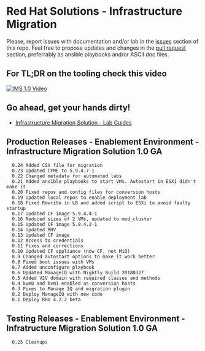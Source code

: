 # Red Hat Solutions - Infrastructure Migration

Please, report issues with documentation and/or lab in the [issues](issues) section of this repo. Feel free to propose updates and changes in the [pull request](pulls) section, preferrably as ansible playbooks and/or ASCII doc files.

## For TL;DR on the tooling check this video
[![IMS 1.0 Video](https://img.youtube.com/vi/SbAX-GsgHEM/0.jpg)](https://www.youtube.com/watch?v=SbAX-GsgHEM)

## Go ahead, get your hands dirty!

* [Infrastructure Migration Solution - Lab Guides](doc)

## Production Releases - Enablement Environment - Infrastructure Migration Solution 1.0 GA
```
  0.24 Added CSV file for migration
  0.23 Updated CFME to 5.9.4.7-1
  0.22 Changed metadata for automated labs
  0.21 Added ansible playbooks to start VMs. Autostart in ESXi didn't make it
  0.20 Fixed repos and config files for conversion hosts
  0.19 Updated local repos to enable deployment lab
  0.18 Fixed Rewrite in LB and added script to ESXi to avoid faulty startup
  0.17 Updated CF image 5.9.4.4-1
  0.16 Reduced sizes of 2 VMs, updated to mod_cluster
  0.15 Updated CF image 5.9.4.2-1
  0.14 Updated RHV
  0.13 Updated CF image
  0.12 Access to credentials
  0.11 Fixes and corrections
  0.10 Updated CF appliance (now CF, not MiQ)
  0.9 Changed autostart options to make it work better
  0.8 Fixed boot issues with VMs
  0.7 Added unconfigure playbook
  0.6 Updated ManageIQ with Nightly Build 20180327
  0.5 Added V2V domain with required classes and methods
  0.4 kvm0 and kvm1 enabled as conversion hosts
  0.3 Fixes to Manage IQ and migration plugin
  0.2 Deploy ManageIQ with new code
  0.1 Deploy RHV 4.2.2 beta 
```

## Testing Releases - Enablement Environment - Infratructure Migration Solution 1.0 GA
```
  0.25 Cleanups
  
```

